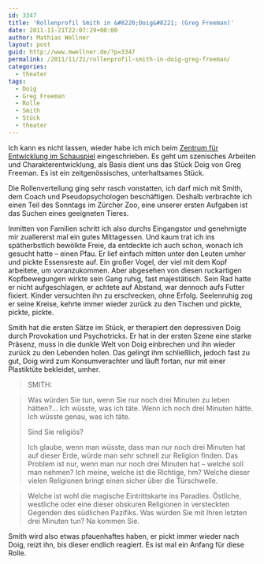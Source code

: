 ```yaml
---
id: 3347
title: 'Rollenprofil Smith in &#8220;Doig&#8221; (Greg Freeman)'
date: 2011-11-21T22:07:29+00:00
author: Mathias Wellner
layout: post
guid: http://www.mwellner.de/?p=3347
permalink: /2011/11/21/rollenprofil-smith-in-doig-greg-freeman/
categories:
  - theater
tags:
  - Doig
  - Greg Freeman
  - Rolle
  - Smith
  - Stück
  - theater
---
```

Ich kann es nicht lassen, wieder habe ich mich beim [Zentrum für Entwicklung im Schauspiel](http://www.zes-info.ch/ZES/ZES.html) eingeschrieben. Es geht um szenisches Arbeiten und Charakterentwicklung, als Basis dient uns das Stück Doig von Greg Freeman. Es ist ein zeitgenössisches, unterhaltsames Stück. 

Die Rollenverteilung ging sehr rasch vonstatten, ich darf mich mit Smith, dem Coach und Pseudopsychologen beschäftigen. Deshalb verbrachte ich einen Teil des Sonntags im Zürcher Zoo, eine unserer ersten Aufgaben ist das Suchen eines geeigneten Tieres. 

Inmitten von Familien schritt ich also durchs Eingangstor und genehmigte mir zuallererst mal ein gutes Mittagessen. Und kaum trat ich ins spätherbstlich bewölkte Freie, da entdeckte ich auch schon, wonach ich gesucht hatte &ndash; einen Pfau. Er lief einfach mitten unter den Leuten umher und pickte Essensreste auf. Ein großer Vogel, der viel mit dem Kopf arbeitete, um voranzukommen. Aber abgesehen von diesen ruckartigen Kopfbewegungen wirkte sein Gang ruhig, fast majestätisch. Sein Rad hatte er nicht aufgeschlagen, er achtete auf Abstand, war dennoch aufs Futter fixiert. Kinder versuchten ihn zu erschrecken, ohne Erfolg. Seelenruhig zog er seine Kreise, kehrte immer wieder zurück zu den Tischen und pickte, pickte, pickte. 

Smith hat die ersten Sätze im Stück, er therapiert den depressiven Doig durch Provokation und Psychotricks. Er hat in der ersten Szene eine starke Präsenz, muss in die dunkle Welt von Doig einbrechen und ihn wieder zurück zu den Lebenden holen. Das gelingt ihm schließlich, jedoch fast zu gut, Doig wird zum Konsumverachter und läuft fortan, nur mit einer Plastiktüte bekleidet, umher. 

> SMITH:
  
> Was würden Sie tun, wenn Sie nur noch drei Minuten zu leben hätten?&#8230; Ich wüsste, was ich täte. Wenn ich noch drei Minuten hätte. Ich wüsste genau, was ich täte.
> 
> Sind Sie religiös?
> 
> Ich glaube, wenn man wüsste, dass man nur noch drei Minuten hat auf dieser Erde, würde man sehr schnell zur Religion finden. Das Problem ist nur, wenn man nur noch drei Minuten hat – welche soll man nehmen? Ich meine, welche ist die Richtige, hm? Welche dieser vielen Religionen bringt einen sicher über die Türschwelle.
  
> Welche ist wohl die magische Eintrittskarte ins Paradies. Östliche, westliche oder eine dieser obskuren Religionen in versteckten Gegenden des südlichen Pazifiks. Was würden Sie mit Ihren letzten drei Minuten tun? Na kommen Sie. 

Smith wird also etwas pfauenhaftes haben, er pickt immer wieder nach Doig, reizt ihn, bis dieser endlich reagiert. Es ist mal ein Anfang für diese Rolle.